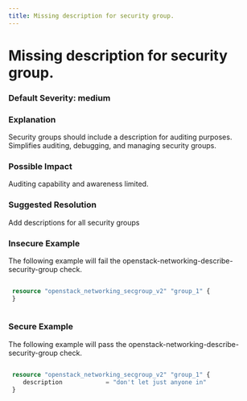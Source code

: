 ```yaml
---
title: Missing description for security group.
---
```


# Missing description for security group.

### Default Severity: <span class="severity medium">medium</span>

### Explanation

Security groups should include a description for auditing purposes. Simplifies auditing, debugging, and managing security groups.

### Possible Impact
Auditing capability and awareness limited.

### Suggested Resolution
Add descriptions for all security groups


### Insecure Example

The following example will fail the openstack-networking-describe-security-group check.
```terraform

 resource "openstack_networking_secgroup_v2" "group_1" {
 }
 			
```



### Secure Example

The following example will pass the openstack-networking-describe-security-group check.
```terraform

 resource "openstack_networking_secgroup_v2" "group_1" {
 	description            = "don't let just anyone in"
 }
 			
```





